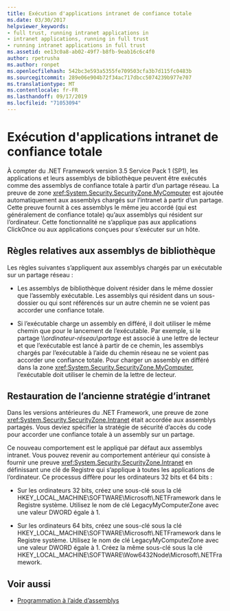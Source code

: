 ```yaml
---
title: Exécution d'applications intranet de confiance totale
ms.date: 03/30/2017
helpviewer_keywords:
- full trust, running intranet applications in
- intranet applications, running in full trust
- running intranet applications in full trust
ms.assetid: ee13c0a8-ab02-49f7-b8fb-9eab16c6c4f0
author: rpetrusha
ms.author: ronpet
ms.openlocfilehash: 542bc3e593a5355fe709503cfa3b7d115fc0483b
ms.sourcegitcommit: 289e06e904b72f34ac717dbcc5074239b977e707
ms.translationtype: MT
ms.contentlocale: fr-FR
ms.lasthandoff: 09/17/2019
ms.locfileid: "71053094"
---
```

# <a name="running-intranet-applications-in-full-trust"></a>Exécution d'applications intranet de confiance totale

À compter du .NET Framework version 3.5 Service Pack 1 (SP1), les applications et leurs assemblys de bibliothèque peuvent être exécutés comme des assemblys de confiance totale à partir d’un partage réseau. La preuve de zone <xref:System.Security.SecurityZone.MyComputer> est ajoutée automatiquement aux assemblys chargés sur l’intranet à partir d’un partage. Cette preuve fournit à ces assemblys le même jeu accordé (qui est généralement de confiance totale) qu’aux assemblys qui résident sur l’ordinateur. Cette fonctionnalité ne s’applique pas aux applications ClickOnce ou aux applications conçues pour s’exécuter sur un hôte.  
  
## <a name="rules-for-library-assemblies"></a>Règles relatives aux assemblys de bibliothèque  

Les règles suivantes s’appliquent aux assemblys chargés par un exécutable sur un partage réseau :  
  
- Les assemblys de bibliothèque doivent résider dans le même dossier que l’assembly exécutable. Les assemblys qui résident dans un sous-dossier ou qui sont référencés sur un autre chemin ne se voient pas accorder une confiance totale.  
  
- Si l’exécutable charge un assembly en différé, il doit utiliser le même chemin que pour le lancement de l’exécutable. Par exemple, si le partage \\\\*ordinateur-réseau*\\*partage* est associé à une lettre de lecteur et que l’exécutable est lancé à partir de ce chemin, les assemblys chargés par l’exécutable à l’aide du chemin réseau ne se voient pas accorder une confiance totale. Pour charger un assembly en différé dans la zone <xref:System.Security.SecurityZone.MyComputer>, l’exécutable doit utiliser le chemin de la lettre de lecteur.  
  
## <a name="restoring-the-former-intranet-policy"></a>Restauration de l’ancienne stratégie d’intranet  

Dans les versions antérieures du .NET Framework, une preuve de zone <xref:System.Security.SecurityZone.Intranet> était accordée aux assemblys partagés. Vous deviez spécifier la stratégie de sécurité d’accès du code pour accorder une confiance totale à un assembly sur un partage.  
  
Ce nouveau comportement est le appliqué par défaut aux assemblys intranet. Vous pouvez revenir au comportement antérieur qui consiste à fournir une preuve <xref:System.Security.SecurityZone.Intranet> en définissant une clé de Registre qui s’applique à toutes les applications de l’ordinateur. Ce processus diffère pour les ordinateurs 32 bits et 64 bits :  
  
- Sur les ordinateurs 32 bits, créez une sous-clé sous la clé HKEY_LOCAL_MACHINE\SOFTWARE\Microsoft\\.NETFramework dans le Registre système. Utilisez le nom de clé LegacyMyComputerZone avec une valeur DWORD égale à 1.  
  
- Sur les ordinateurs 64 bits, créez une sous-clé sous la clé HKEY_LOCAL_MACHINE\SOFTWARE\Microsoft\\.NETFramework dans le Registre système. Utilisez le nom de clé LegacyMyComputerZone avec une valeur DWORD égale à 1. Créez la même sous-clé sous la clé HKEY_LOCAL_MACHINE\SOFTWARE\Wow6432Node\Microsoft\\.NETFramework.  
  
## <a name="see-also"></a>Voir aussi

- [Programmation à l’aide d’assemblys](../../standard/assembly/program.md)
